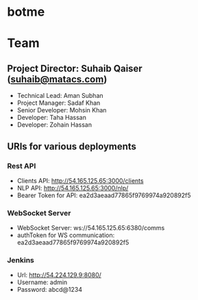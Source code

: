 # botme
# Team

## Project Director: Suhaib Qaiser (suhaib@matacs.com)
- Technical Lead: Aman Subhan
- Project Manager: Sadaf Khan
- Senior Developer: Mohsin Khan
- Developer: Taha Hassan
- Developer: Zohain Hassan

## URls for various deployments

### Rest API
- Clients API: http://54.165.125.65:3000/clients
- NLP API: http://54.165.125.65:3000/nlp/
- Bearer Token for API: ea2d3aeaad77865f9769974a920892f5 

### WebSocket Server
- WebSocket Server: ws://54.165.125.65:6380/comms 
- authToken for WS communication: ea2d3aeaad77865f9769974a920892f5 

### Jenkins
- Url: http://54.224.129.9:8080/
- Username: admin
- Password: abcd@1234

